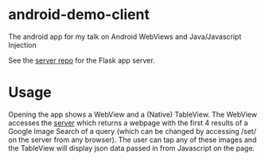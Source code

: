 android-demo-client
===================

The android app for my talk on Android WebViews and Java/Javascript Injection

See the [server repo](http://github.com/thatryana/android-demo-server/) for the Flask app server.

Usage
=====

Opening the app shows a WebView and a (Native) TableView. The WebView accesses the
[server](http://github.com/thatryana/android-demo-server/) which returns a webpage with
the first 4 results of a Google Image Search of a query (which can be changed by accessing
/set/<query> on the server from any browser). The user can tap any of these images and
the TableView will display json data passed in from Javascript on the page.

